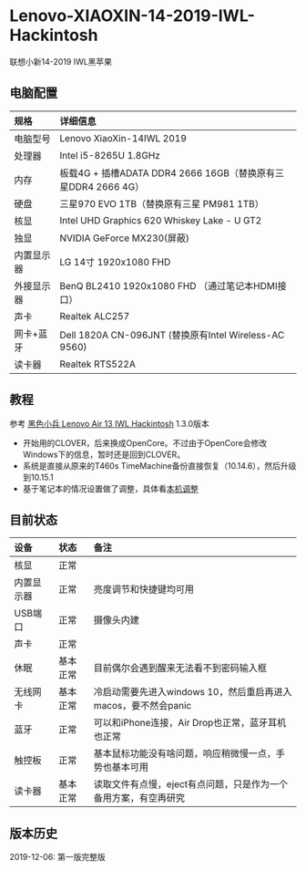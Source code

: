 # Lenovo-XIAOXIN-14-2019-IWL-Hackintosh
联想小新14-2019 IWL黑苹果

## 电脑配置

| 规格 | 详细信息 |
| :----- | :----- |
| 电脑型号 | Lenovo XiaoXin-14IWL 2019 |
| 处理器 | Intel i5-8265U 1.8GHz | 
| 内存 | 板载4G + 插槽ADATA DDR4 2666 16GB（替换原有三星DDR4 2666 4G）|
| 硬盘 | 三星970 EVO 1TB（替换原有三星 PM981 1TB） | 
| 核显 | Intel UHD Graphics 620 Whiskey Lake - U GT2 |
| 独显 | NVIDIA GeForce MX230(屏蔽) |
| 内置显示器 | LG 14寸 1920x1080 FHD |
| 外接显示器 | BenQ BL2410 1920x1080 FHD （通过笔记本HDMI接口）|
| 声卡 | Realtek ALC257 |
| 网卡+蓝牙 | Dell 1820A CN-096JNT (替换原有Intel Wireless-AC 9560) |
| 读卡器 | Realtek RTS522A |


## 教程
参考 [黑色小兵 Lenovo Air 13 IWL Hackintosh](https://github.com/daliansky/Lenovo-Air13-IWL-Hackintosh) 1.3.0版本
* 开始用的CLOVER，后来换成OpenCore。不过由于OpenCore会修改Windows下的信息，暂时还是回到CLOVER。
* 系统是直接从原来的T460s TimeMachine备份直接恢复（10.14.6），然后升级到10.15.1
* 基于笔记本的情况设置做了调整，具体看[本机调整](https://github.com/superbboy/Lenovo-XIAOXIN-14-2019-IWL-Hackintosh/blob/master/Config.md)

## 目前状态

| 设备 | 状态 | 备注 |
| :-- | :-- | :-- |
| 核显 | 正常 | 
| 内置显示器 | 正常 | 亮度调节和快捷键均可用 |
| USB端口 | 正常 | 摄像头内建 | 
| 声卡 | 正常 | 
| 休眠 | 基本正常 | 目前偶尔会遇到醒来无法看不到密码输入框 | 
| 无线网卡 | 基本正常 | 冷启动需要先进入windows 10，然后重启再进入macos，要不然会panic |
| 蓝牙 | 正常 | 可以和iPhone连接，Air Drop也正常，蓝牙耳机也正常 |
| 触控板 | 正常 | 基本鼠标功能没有啥问题，响应稍微慢一点，手势也基本可用 |
| 读卡器 | 基本正常 | 读取文件有点慢，eject有点问题，只是作为一个备用方案，有空再研究 |

## 版本历史

2019-12-06: 第一版完整版


